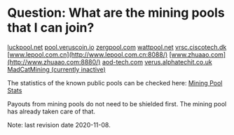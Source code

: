 # Question: What are the mining pools that I can join?

[luckpool.net](https://luckpool.net/verus)
[pool.veruscoin.io](https://luckpool.net/verus)
[zergpool.com](https://zergpool.com/)
[wattpool.net](https://wattpool.net/ui/verus/stats)
[vrsc.ciscotech.dk](https://vrsc.ciscotech.dk/)
[www.lepool.com.cn](http://www.lepool.com.cn:8088/)
[www.zhuaao.com](http://www.zhuaao.com:8880/)
[aod-tech.com](https://cryptopools.aod-tech.com/)
[verus.alphatechit.co.uk](https://verus.alphatechit.co.uk/)
[MadCatMining (currently inactive)](https://vrsc.mcmpool.eu/)

The statistics of the known public pools can be checked here:
[Mining Pool Stats](https://miningpoolstats.stream/veruscoin)

Payouts from mining pools do not need to be shielded first. The mining pool has already taken care of that.

Note: last revision date 2020-11-08.
